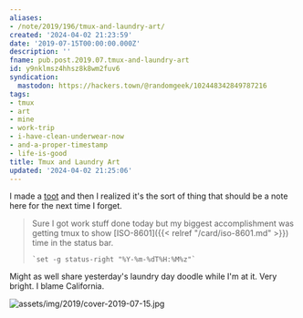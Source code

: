 ```yaml
---
aliases:
- /note/2019/196/tmux-and-laundry-art/
created: '2024-04-02 21:23:59'
date: '2019-07-15T00:00:00.000Z'
description: ''
fname: pub.post.2019.07.tmux-and-laundry-art
id: y9nklmsz4hhsz8k8wm2fuv6
syndication:
  mastodon: https://hackers.town/@randomgeek/102448342849787216
tags:
- tmux
- art
- mine
- work-trip
- i-have-clean-underwear-now
- and-a-proper-timestamp
- life-is-good
title: Tmux and Laundry Art
updated: '2024-04-02 21:25:06'
---
```


I made a [toot](https://hackers.town/@randomgeek/102448275832514625) and then I realized it's the sort of thing that should be a note here for the next time I forget.

> Sure I got work stuff done today but my biggest accomplishment was getting tmux to show [ISO-8601]({{< relref "/card/iso-8601.md" >}}) time in the status bar.
>
>     `set -g status-right "%Y-%m-%dT%H:%M%z"`

Might as well share yesterday's laundry day doodle while I'm at it. Very bright. I blame California.

![assets/img/2019/cover-2019-07-15.jpg](assets/img/2019/cover-2019-07-15.jpg "I drew this while doing laundry Sunday")